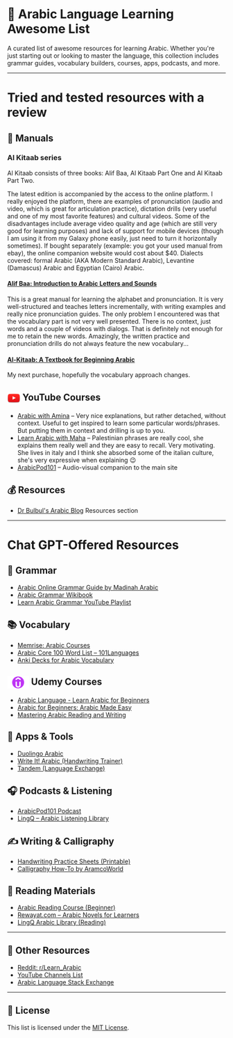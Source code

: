 # 🌟 Arabic Language Learning Awesome List

A curated list of awesome resources for learning Arabic. Whether you're just starting out or looking to master the language, this collection includes grammar guides, vocabulary builders, courses, apps, podcasts, and more.

---
# Tried and tested resources with a review

## 📖 Manuals
### Al Kitaab series
Al Kitaab consists of three books: Alif Baa, Al Kitaab Part One and Al Kitaab Part Two. 

The latest edition is accompanied by the access to the online platform. I really enjoyed the platform, there are examples of pronunciation (audio and video, which is great for articulation practice), dictation drills (very useful and one of my most favorite features) and cultural videos.
Some of the disadvantages include average video quality and age (which are still very good for learning purposes) and lack of support for mobile devices (though I am using it from my Galaxy phone easily, just need to turn it horizontally sometimes).
If bought separately (example: you got your used manual from ebay), the online companion website would cost about $40.
Dialects covered: formal Arabic (AKA Modern Standard Arabic), Levantine (Damascus) Arabic and Egyptian (Cairo) Arabic.

#### [Alif Baa: Introduction to Arabic Letters and Sounds](https://a.co/d/6bh909H)
This is a great manual for learning the alphabet and pronunciation. It is very well-structured and teaches letters incrementally, with writing examples and really nice pronunciation guides. 
The only problem I encountered was that the vocabulary part is not very well presented. There is no context, just words and a couple of videos with dialogs. That is definitely not enough for me to retain the new words. 
Amazingly, the written practice and pronunciation drills do not always feature the new vocabulary...

#### [Al-Kitaab: A Textbook for Beginning Arabic](https://a.co/d/ai5YPrI)
My next purchase, hopefully the vocabulary approach changes.

## <img src="img/youtube.png" width="30" style="vertical-align: middle;"> YouTube Courses

- [Arabic with Amina](https://www.youtube.com/@Arabicwithamina) – Very nice explanations, but rather detached, without context. Useful to get inspired to learn some particular words/phrases. But putting them in context and drilling is up to you.
- [Learn Arabic with Maha](https://www.youtube.com/@LearnArabicwithMaha) – Palestinian phrases are really cool, she explains them really well and they are easy to recall. Very motivating. She lives in italy and I think she absorbed some of the italian culture, she's very expressive when explaining :wink:
- [ArabicPod101](https://www.youtube.com/@arabicpod101) – Audio-visual companion to the main site

## :moneybag: Resources
- [Dr Bulbul's Arabic Blog](https://drbulbul.com/resources-for-learners-of-arabic/) Resources section

---
# Chat GPT-Offered Resources

## 🧠 Grammar

- [Arabic Online Grammar Guide by Madinah Arabic](https://www.madinaharabic.com/Arabic_Grammar.html)
- [Arabic Grammar Wikibook](https://en.wikibooks.org/wiki/Arabic)
- [Learn Arabic Grammar YouTube Playlist](https://www.youtube.com/playlist?list=PLJicmE8fK0EhImBeZQOEF8dqkbOUK4L6W)

## 📚 Vocabulary

- [Memrise: Arabic Courses](https://www.memrise.com/)
- [Arabic Core 100 Word List – 101Languages](https://www.101languages.net/arabic/most-common-arabic-words/)
- [Anki Decks for Arabic Vocabulary](https://ankiweb.net/shared/decks/arabic)

## <img src="img/udemy.png" alt="Udemy Logo" width="50" style="vertical-align: middle;"/> Udemy Courses

- [Arabic Language - Learn Arabic for Beginners](https://www.udemy.com/course/arabic-language/)
- [Arabic for Beginners: Arabic Made Easy](https://www.udemy.com/course/arabic-for-beginners-arabic-made-easy/)
- [Mastering Arabic Reading and Writing](https://www.udemy.com/course/arabic-writing-reading/)

## 📱 Apps & Tools

- [Duolingo Arabic](https://www.duolingo.com/)
- [Write It! Arabic (Handwriting Trainer)](https://play.google.com/store/apps/details?id=com.jernung.writeit.arabic)
- [Tandem (Language Exchange)](https://www.tandem.net/)

## 🎧 Podcasts & Listening

- [ArabicPod101 Podcast](https://www.arabicpod101.com/index.php)
- [LingQ – Arabic Listening Library](https://www.lingq.com/en/learn-arabic-online/)

## ✍️ Writing & Calligraphy

- [Handwriting Practice Sheets (Printable)](https://www.arabicreadingcourse.com/arabic-alphabet/)
- [Calligraphy How-To by AramcoWorld](https://www.aramcoworld.com/Resources/Interactive/Arabic-Calligraphy)

## 📖 Reading Materials

- [Arabic Reading Course (Beginner)](https://www.arabicreadingcourse.com/)
- [Rewayat.com – Arabic Novels for Learners](https://rewayat.com)
- [LingQ Arabic Library (Reading)](https://www.lingq.com/en/learn-arabic-online/)

---

## 🧩 Other Resources

- [Reddit: r/Learn_Arabic](https://www.reddit.com/r/Learn_Arabic/)
- [YouTube Channels List](https://www.youtube.com/results?search_query=learn+arabic)
- [Arabic Language Stack Exchange](https://arabic.stackexchange.com/)

---


## 📄 License

This list is licensed under the [MIT License](LICENSE).
